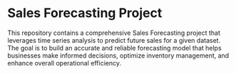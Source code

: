 # Sales Forecasting Project

This repository contains a comprehensive Sales Forecasting project that leverages time series analysis to predict future sales for a given dataset. The goal is to build an accurate and reliable forecasting model that helps businesses make informed decisions, optimize inventory management, and enhance overall operational efficiency.
